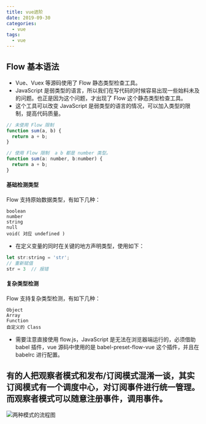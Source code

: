 ```yaml
---
title: vue进阶
date: 2019-09-30
categories:
  - vue
tags:
  - vue
---
```

## Flow 基本语法
- Vue、Vuex 等源码使用了 Flow 静态类型检查工具。
- JavaScript 是弱类型的语言，所以我们在写代码的时候容易出现一些始料未及的问题。也正是因为这个问题，才出现了 Flow 这个静态类型检查工具。
- 这个工具可以改变 JavaScript 是弱类型的语言的情况，可以加入类型的限制，提高代码质量。
```js
// 未使用 Flow 限制
function sum(a, b) {
  return a + b;
}

// 使用 Flow 限制  a b 都是 number 类型。
function sum(a: number, b:number) {
  return a + b;
}
```
#### 基础检测类型
Flow 支持原始数据类型，有如下几种：
```
boolean
number
string
null
void( 对应 undefined )
```
- 在定义变量的同时在关键的地方声明类型，使用如下：
```js
let str:string = 'str';
// 重新赋值
str = 3  // 报错
```
#### 复杂类型检测
Flow 支持复杂类型检测，有如下几种：
```
Object
Array
Function
自定义的 Class
```
- 需要注意直接使用 flow.js，JavaScript 是无法在浏览器端运行的，必须借助 babel 插件，vue 源码中使用的是 babel-preset-flow-vue 这个插件，并且在 babelrc 进行配置。

## 有的人把观察者模式和发布/订阅模式混淆一谈，其实订阅模式有一个调度中心，对订阅事件进行统一管理。而观察者模式可以随意注册事件，调用事件。
![两种模式的流程图](https://ask.qcloudimg.com/http-save/yehe-1462769/ghgcrz7l0y.jpeg?imageView2/2/w/1620)
